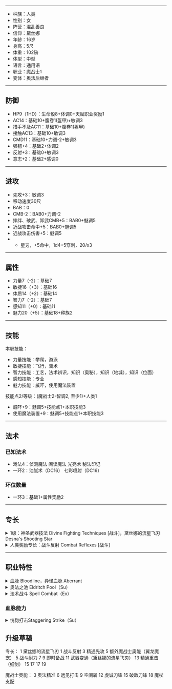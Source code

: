 
----

- 种族：人类
- 性别：女
- 阵营：混乱善良
- 信仰：黛丝娜
- 年龄：16岁
- 身高：5尺
- 体重：102磅
- 体型：中型
- 语言：通用语
- 职业：魔战士1
- 变体：奥法后继者

----

## 防御

- HP9（1HD）：生命骰8+体调0+天赋职业奖励1
- AC14：基础10+腹卷1(盔甲)+敏调3
- 措手不及AC11：基础10+腹卷1(盔甲)
- 接触AC13：基础10+敏调3
- CMD11：基础10+力调-2+敏调3
- 强韧+4：基础2+体调2
- 反射+3：基础0+敏调3
- 意志+2：基础2+感调0

----

## 进攻

- 先攻+3：敏调3
- 移动速度30尺
- BAB：0
- CMB-2：BAB0+力调-2
- 摔绊、破武、卸武CMB+5：BAB0+魅调5
- 近战攻击命中+5：BAB0+魅调5
- 近战攻击伤害+5：魅调5
- - 星刃，+5命中，1d4+5穿刺，20/x3

----

## 属性

- 力量7（-2）：基础7
- 敏捷16（+3）：基础16
- 体质14（+2）：基础14
- 智力7（-2）：基础7
- 感知11（+0）：基础11
- 魅力20（+5）：基础18+种族2

----

## 技能

本职技能：
- 力量技能：攀爬，游泳
- 敏捷技能：飞行，骑术
- 智力技能：工艺，法术辨识，知识（奥秘），知识（地城），知识（位面）
- 感知技能：专业
- 魅力技能：威吓，使用魔法装置

技能点2/等级：(魔战士2-智调2, 至少1)+人类1

- 威吓+9：魅调5+技能点1+本职技能3
- 使用魔法装置+9：魅调5+技能点1+本职技能3

----
## 法术

### 已知法术

- 戏法4：侦测魔法 阅读魔法 光亮术 秘法印记
- 一环2：油腻术（DC16） 七彩喷射（DC16）

### 环位数量

- 一环3：基础1+属性奖励2

----

## 专长

<details>
<summary>
1级：神圣武器技法 Divine Fighting Techniques [战斗]，黛丝娜的流星飞刃 Desna's Shooting Star
</summary>

（先决条件：必须信仰所选武器技法的神祇。）

你可以按照你已经达到的先决条件获得使用所信神祇的武器技法的好处，如同以下列出的神圣武器技法所示。

你可以将你的魅力调整值添加到使用星刃的攻击和伤害鉴定上。如果你如此做，你无法应用你的力量调整值，敏捷调整值（如果你有武器娴熟）或其他属性（如果你拥有将你替代攻击和伤害鉴定的能力）。
</details>

<details>
<summary>
人类奖励专长：战斗反射 Combat Reflexes [战斗]
</summary>
每轮你能获得等同于敏捷修正次数的额外借机攻击。同样，你在措手不及的情况下，也能进行借机攻击。
</details>

----

## 职业特性

<details>
<summary>
血脉 Bloodline，异怪血脉 Aberrant
</summary>

一名奥法后继者会获得血脉狂怒者的血脉能力。这个血脉必须在1级被选择，并且一旦选中就不能改变。一名奥法后继者在决定他的血脉能力时的有效血脉狂怒者等级等于他的奥法后继者等级。他不会获得任何额外专长，并且会在不同的级别获得他的血脉额外法术（见下文的额外法术职业能力）。要是用任何血怒能力，一名奥法后继者都必须首先花费一点他的奥法之池的点数（见下文）。

如果一名奥法后继者兼职了另一个可以获得血脉的职业，他必须选择同一种血脉，即使则意味着其中一个职业所选择的血脉能力必须变化。根据GM的判断，一名奥法后继者亦可以改变他之前所选的血脉以使其匹配。

该能力替换法术唤回能力。
</details>

<details>
<summary>
奥法之池 Eldritch Pool（Su）
</summary>

一名奥法后继者会获得一个名为奥法之池的个人魔法能量，其值等于它的魔战士等级的1/2（至少为1）+他的魅力调整值。用一个迅捷动作，奥法后继者可以花费一点奥法之池的能力进入一种持续2轮的神秘专注状态。这个状态下他可以使用他的血脉狂怒者血脉能力，就好像他是一个进入了血怒状态的血脉狂怒者一般，尽管他不会获得其他血怒能力所带来的益处或害处。在4级时，一名奥法后继者也能够像使用奥能力池一般使用他的奥法之池，获得魔战士的奥能力池职业能力的所有益处。

此外，任何魔战士的职业能力或是魔战士法术列表中的法术中通常基于智力属性的效果，对于奥法后继者来说都会基于魅力进行判定。比如说，奥法后继者使用奥能精准魔战士奥能时，会将等同于他的魅力加值而非智力加值的洞察加值加到他的攻击骰上。但本能力不会影响奥法后继者的技能或技能点。

该能力替换标准的奥能力池能力，任意影响奥能力池的能力也会以相同方式影响奥法之池。
</details>

<details>
<summary>
法术战斗 Spell Combat（Ex）
</summary>

1级时，魔战士学会了如何同时施放法术和运用武器的战术。这与双武器战斗很像，但副手武器是正在释放的法术。要使用此能力，魔战士必须有一只手空闲（即使该法术并不需要动作成份），而另一只手持用轻型或单手近战武器。以一个整轮动作，他可以在-2减值下使用其武器做出所有攻击，并同时释放任何魔战士法术列表中的释放时间为一个标准动作的法术。若他以防御式释放此法术，则可以选择令其攻击检定获得最高等于其智力修正的额外减值，并在专注检定上获得等量的环境加值。若检定失败，则法术失效，但攻击仍旧受到减值。魔战士可以选择先释放法术或先使用武器攻击，但若他拥有多于一次的攻击能力，则无法在几次武器攻击之间施展法术。

一名奥法后继者只有在进入神秘专注状态时（见上文奥法之池能力）才能还是用法术战斗。在8级时，奥法后继者可以在任意情况下使用法术战斗。该能力替换标准的法术战斗能力。
</details>

### 血脉能力

<details>
<summary>
恍惚打击Staggering Strike（Su）
</summary>
1级起，当你造成重击时，目标必须成功进行强韧豁免（DC = 10 + 1/2你的血脉狂怒者等级 + 你的体质调整值），否则会恍惚（staggered）1轮。这些效果与恍惚重击（Staggering Critical）专长叠加。目标必须对每个效果进行单独豁免。
</details>

## 升级草稿

专长：
1 黛丝娜的流星飞刃
1 战斗反射
3 精通先攻
5 额外魔战士奥能（翼龙魔宠）
5 战斗耐力
7 
9 即时备战
11 武器变通（黛丝娜的流星飞刃）
13 精通重击（细剑）
15 
17 
17 
19 

魔战士奥能：
3 奥法精准
6 远见打击
9 空间斩
12 虔诚刀锋
15 破敌刀锋
18 魔杖支配
